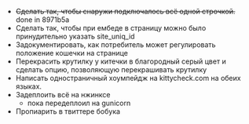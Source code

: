 * <del>Сделать так, чтобы снаружи подключалось всё одной строчкой.</del> done in 8971b5a
* Сделать так, чтобы при ембеде в страницу можно было принудительно указать site_uniq_id
* Задокументировать, как потребитель может регулировать положение кошечки на странице
* Перекрасить крутилку у китечки в благородный серый цвет и сделать опцию, позволяющую перекрашивать крутилку
* Написать одностраничный хоумпейдж на kittycheck.com на обеих языках.
* Задеплоить всё на нжинксе
    - пока передеплоил на gunicorn
* Пропиарить в твиттере бобука
